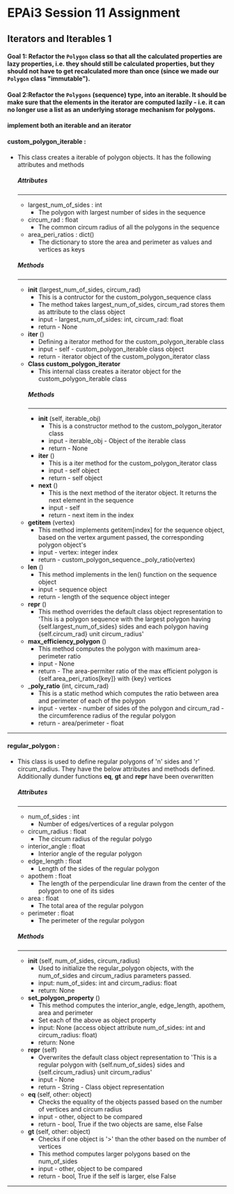 # EPAi3 Session 11 Assignment 
## Iterators and Iterables 1
#### Goal 1: Refactor the `Polygon` class so that all the calculated properties are lazy properties, i.e. they should still be calculated properties, but they should not have to get recalculated more than once (since we made our `Polygon` class "immutable").
 

#### Goal 2:Refactor the `Polygons` (sequence) type, into an **iterable**. It should be make sure that the elements in the iterator are computed lazily - i.e. it can no longer use a list as an underlying storage mechanism for polygons.

#### implement both an iterable and an iterator

#### custom_polygon_iterable :
+ This class creates a iterable of polygon objects. It has the following attributes and methods

    ##### Attributes
    --------------
    * largest_num_of_sides : int
        - The polygon with largest number of sides in the sequence
    * circum_rad : float
        - The common circum radius of all the polygons in the sequence
    * area_peri_ratios : dict()
        - The dictionary to store the area and perimeter as values and vertices as keys

    ##### Methods
    -----------
    * __init__ (largest_num_of_sides, circum_rad)
        - This is a contructor for the custom_polygon_sequence class
        - The method takes largest_num_of_sides, circum_rad stores them as attribute to the class object
        - input - largest_num_of_sides: int, circum_rad: float
        - return - None
    * __iter__ ()
        - Defining a iterator method for the custom_polygon_iterable class
        - input - self - custom_polygon_iterable class object
        - return - iterator object of the custom_polygon_iterator class
    * __Class custom_polygon_iterator__
        - This internal class creates a iterator object for the custom_polygon_iterable class
        ##### Methods
        --------------
        * __init__ (self, iterable_obj)
            - This is a constructor method to the custom_polygon_iterator class
            - input - iterable_obj - Object of the iterable class
            - return - None
        * __iter__ ()
            - This is a iter method for the custom_polygon_iterator class
            - input - self object
            - return - self object
        * __next__ ()
            - This is the next method of the iterator object. It returns the next element in the sequence
            - input - self
            - return - next item in the index
    * __getitem__ (vertex)
        - This method implements getitem[index] for the sequence object, based on the vertex argument passed, the corresponding polygon object's  
        - input - vertex: integer index
        - return - custom_polygon_sequence._poly_ratio(vertex)
    * __len__ ()
        - This method implements in the len() function on the sequence object
        - input - sequence object
        - return - length of the sequence object integer
    * __repr__ ()
        - This method overrides the default class object representation to 'This is a polygon sequence with the largest polygon having {self.largest_num_of_sides} sides and each polygon having {self.circum_rad} unit circum_radius'
    * __max_efficiency_polygon__ ()
        - This method computes the polygon with maximum area-perimeter ratio
        - input - None
        - return - The area-permiter ratio of the max efficient polygon is {self.area_peri_ratios[key]} with {key} vertices
    * ___poly_ratio__ (int, circum_rad)
        - This is a static method which computes the ratio between area and perimeter of each of the polygon
        - input - vertex - number of sides of the polygon and circum_rad - the circumference radius of the regular polygon
        - return - area/perimeter - float

________________________________________________________________________________________________________________________________________________

#### __regular_polygon__ :
+ This class is used to define regular polygons of 'n' sides and 'r' circum_radius. They have the below attributes and methods defined. Additionally dunder functions __eq__, __gt__ and __repr__ have been overwritten
    
    ##### Attributes
    --------------
    * num_of_sides : int
        - Number of edges/vertices of a regular polygon
    * circum_radius : float
        - The circum radius of the regular polygo
    * interior_angle : float
        - Interior angle of the regular polygon
    * edge_length : float
        - Length of the sides of the regular polygon
    * apothem : float
        - The length of the perpendicular line drawn from the center of the polygon to one of its sides
    * area : float
        - The total area of the regular polygon
    * perimeter : float
        - The perimeter of the regular polygon
    
    ##### Methods
    --------------
    * __init__ (self, num_of_sides, circum_radius)
        - Used to initialize the regular_polygon objects, with the num_of_sides and circum_radius parameters passed.
        - input: num_of_sides: int and circum_radius: float
        - return: None
    * __set_polygon_property__ ()
        - This method computes the interior_angle, edge_length, apothem, area and perimeter
        - Set each of the above as object property
        - input: None (access object attribute num_of_sides: int and circum_radius: float)
        - return: None
    * __repr__ (self)
        - Overwrites the default class object representation to 'This is a regular polygon with {self.num_of_sides} sides and {self.circum_radius} unit circum_radius'
        - input - None
        - return - String - Class object representation
    * __eq__ (self, other: object)
        - Checks the equality of the objects passed based on the number of vertices and circum radius
        - input - other, object to be compared
        - return - bool, True if the two objects are same, else False
    * __gt__ (self, other: object)
        - Checks if one object is '>' than the other based on the number of vertices
        - This method computes larger polygons based on the num_of_sides
        - input - other, object to be compared
        - return - bool, True if the self is larger, else False
__________________________________________________________________________________________________________________
